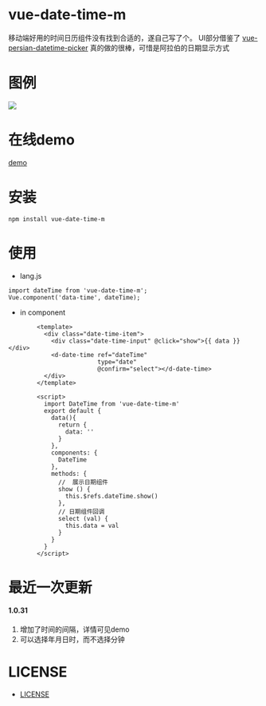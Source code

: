 # vue-date-time-m


移动端好用的时间日历组件没有找到合适的，遂自己写了个。
UI部分借鉴了  [vue-persian-datetime-picker](https://talkhabi.github.io/vue-persian-datetime-picker) 真的做的很棒，可惜是阿拉伯的日期显示方式


# 图例

![](https://github.com/mayufo/vue-date-time-m/blob/master/img.gif)

# 在线demo
[demo](https://mayufo.github.io/vue-date-time-m/)


# 安装

```
npm install vue-date-time-m
```

# 使用

- lang.js

```
import dateTime from 'vue-date-time-m';
Vue.component('data-time', dateTime);
```

- in component
```
        <template>
          <div class="date-time-item">
            <div class="date-time-input" @click="show">{{ data }}</div>
            <d-date-time ref="dateTime"
                         type="date"
                         @confirm="select"></d-date-time>
          </div>
        </template>

        <script>
          import DateTime from 'vue-date-time-m'
          export default {
            data(){
              return {
                data: ''
              }
            },
            components: {
              DateTime
            },
            methods: {
              //  展示日期组件
              show () {
                this.$refs.dateTime.show()
              },
              // 日期组件回调
              select (val) {
                this.data = val
              }
            }
          }
        </script>
```

# 最近一次更新

#### 1.0.31

 1. 增加了时间的间隔，详情可见demo
 2. 可以选择年月日时，而不选择分钟

# LICENSE

- [LICENSE](https://github.com/mayufo/vue-date-time-m/blob/master/LICENSE)
